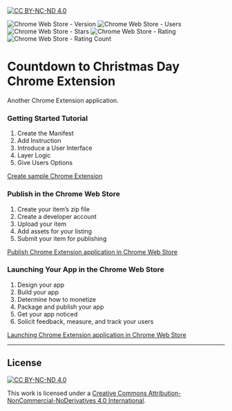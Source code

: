 [![CC BY-NC-ND 4.0][cc-by-nc-nd-shield]][cc-by-nc-nd]

![Chrome Web Store - Version](https://badgen.net/chrome-web-store/v/hdncbeemmadlkelehboocphbgnpagmgk?icon=chrome)
![Chrome Web Store - Users](https://badgen.net/chrome-web-store/users/hdncbeemmadlkelehboocphbgnpagmgk?icon=chrome)
![Chrome Web Store - Stars](https://badgen.net/chrome-web-store/stars/hdncbeemmadlkelehboocphbgnpagmgk?icon=chrome)
![Chrome Web Store - Rating](https://badgen.net/chrome-web-store/rating/hdncbeemmadlkelehboocphbgnpagmgk?icon=chrome)
![Chrome Web Store - Rating Count](https://badgen.net/chrome-web-store/rating-count/hdncbeemmadlkelehboocphbgnpagmgk?icon=chrome)

# Countdown to Christmas Day Chrome Extension

Another Chrome Extension application.

### Getting Started Tutorial

1. Create the Manifest
2. Add Instruction
3. Introduce a User Interface
4. Layer Logic
5. Give Users Options

[Create sample Chrome Extension](https://developer.chrome.com/extensions/getstarted)

### Publish in the Chrome Web Store

1. Create your item’s zip file
2. Create a developer account
3. Upload your item
4. Add assets for your listing
5. Submit your item for publishing

[Publish Chrome Extension application in Chrome Web Store](https://developer.chrome.com/webstore/publish)

### Launching Your App in the Chrome Web Store

1. Design your app
2. Build your app
3. Determine how to monetize
4. Package and publish your app
5. Get your app noticed
6. Solicit feedback, measure, and track your users

[Launching Chrome Extension application in Chrome Web Store](https://developer.chrome.com/webstore/launching)

---

## License

[![CC BY-NC-ND 4.0][cc-by-nc-nd-image]][cc-by-nc-nd]

This work is licensed under a [Creative Commons Attribution-NonCommercial-NoDerivatives 4.0 International][cc-by-nc-nd-legal].

[cc-by-nc-nd]: http://creativecommons.org/licenses/by-nc-nd/4.0/
[cc-by-nc-nd-legal]: https://creativecommons.org/licenses/by-nc-nd/4.0/legalcode
[cc-by-nc-nd-image]: https://licensebuttons.net/l/by-nc-nd/4.0/88x31.png
[cc-by-nc-nd-shield]: https://img.shields.io/badge/License-CC%20BY--NC--ND%204.0-lightgrey.svg
